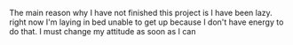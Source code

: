 The main reason why I have not finished this project is I have been lazy. right now I'm laying in bed unable to get up because I don't have energy to do that. I must change my attitude as soon as I can
